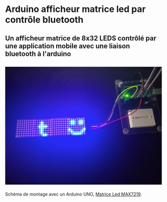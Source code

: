 # Arduino afficheur matrice led par contrôle bluetooth
Un afficheur matrice de 8x32 LEDS contrôlé par une application mobile avec une liaison bluetooth à l'arduino
---
![Exemple matrice](img/matrice.jpg)
---
Schéma de montage avec un Arduino UNO, [Matrice Led MAX7219](https://fr.aliexpress.com/item/32620800331.html?channel=twinner).
